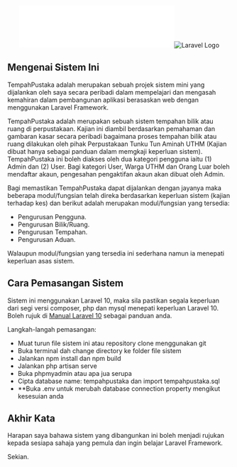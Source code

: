 <p align="center"><img src="https://github.com/izzuddinmohsin/TempahPustaka/blob/main/public/image/TempahPustaka.png" width="350" alt="TempahPustaka"><img src="https://raw.githubusercontent.com/laravel/art/master/logo-lockup/5%20SVG/2%20CMYK/1%20Full%20Color/laravel-logolockup-cmyk-red.svg" width="400" alt="Laravel Logo"></p>


## Mengenai Sistem Ini

TempahPustaka adalah merupakan sebuah projek sistem mini yang dijalankan oleh saya secara peribadi dalam mempelajari dan mengasah kemahiran dalam pembangunan aplikasi berasaskan web dengan menggunakan Laravel Framework. 

TempahPustaka adalah merupakan sebuah sistem tempahan bilik atau ruang di perpustakaan. Kajian ini diambil berdasarkan pemahaman dan gambaran kasar secara peribadi bagaimana proses tempahan bilik atau ruang dilakukan oleh pihak Perpustakaan Tunku Tun Aminah UTHM (Kajian dibuat hanya sebagai panduan dalam memgkaji keperluan sistem). TempahPustaka ini boleh diakses oleh dua kategori pengguna iaitu (1) Admin dan (2) User. Bagi kategori User, Warga UTHM dan Orang Luar boleh mendaftar akaun, pengesahan pengaktifan akaun akan dibuat oleh Admin.

Bagi memastikan TempahPustaka dapat dijalankan dengan jayanya maka beberapa modul/fungsian telah direka berdasarkan keperluan sistem (kajian terhadap kes) dan berikut adalah merupakan modul/fungsian yang tersedia:

- Pengurusan Pengguna.
- Pengurusan Bilik/Ruang.
- Pengurusan Tempahan.
- Pengurusan Aduan.

Walaupun modul/fungsian yang tersedia ini sederhana namun ia menepati keperluan asas sistem.

## Cara Pemasangan Sistem

Sistem ini menggunakan Laravel 10, maka sila pastikan segala keperluan dari segi versi composer, php dan mysql menepati keperluan Laravel 10. Boleh rujuk di  [Manual Laravel 10](https://laravel.com/docs/10.x/releases) sebagai panduan anda.

Langkah-langah pemasangan:
- Muat turun file sistem ini atau repository clone menggunakan git
- Buka terminal dah change directory ke folder file sistem
- Jalankan npm install dan npm build
- Jalankan php artisan serve
- Buka phpmyadmin atau apa jua serupa
- Cipta database name: tempahpustaka dan import tempahpustaka.sql
- **Buka .env untuk merubah database connection property mengikut kesesuian anda

## Akhir Kata

Harapan saya bahawa sistem yang dibangunkan ini boleh menjadi rujukan kepada sesiapa sahaja yang pemula dan ingin belajar Laravel Framework. 

Sekian.


